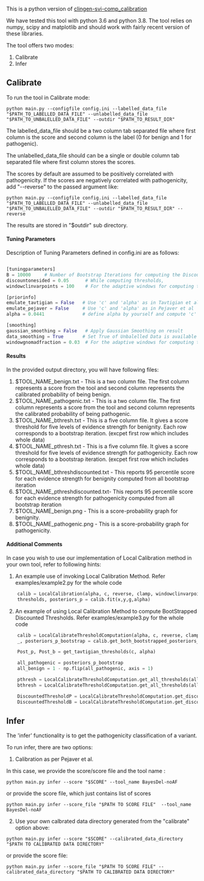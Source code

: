 This is a python version of [clingen-svi-comp_calibration](https://github.com/vpejaver/clingen-svi-comp_calibration)

We have tested this tool with python 3.6 and python 3.8.
The tool relies on numpy, scipy and matplotlib and should work with fairly recent version of these libraries.


The tool offers two modes:

1. Calibrate
2. Infer


## Calibrate

To run the tool in Calibrate mode:
```
python main.py --configfile config.ini --labelled_data_file "$PATH_TO_LABELLED_DATA_FILE" --unlabelled_data_file "$PATH_TO_UNBALELLED_DATA_FILE" --outdir "$PATH_TO_RESULT_DIR"
```
The labelled_data_file should be a two column tab separated file where first column is the score and second column is the label (0 for benign and 1 for pathogenic).

The unlabelled_data_file should can be a single or double column tab separated file where first column stores the scores.

The scores by default are assumed to be positively correlated with pathogenicity. If the scores are negatively correlated with pathogenicity, add "--reverse" to the passed argument like:
```
python main.py --configfile config.ini --labelled_data_file "$PATH_TO_LABELLED_DATA_FILE" --unlabelled_data_file "$PATH_TO_UNBALELLED_DATA_FILE" --outdir "$PATH_TO_RESULT_DIR" --reverse
``` 

The results are stored in "$outdir" sub directory.


#### Tuning Parameters

Description of Tuning Parameters defined in config.ini are as follows:
```python

[tuningparameters]
B = 10000     # Number of Bootstrap Iterations for computing the Discounted Thresholds
discountonesided = 0.05      # While computing thresholds,
windowclinvarpoints = 100    # For the adaptive windows for computing the local probabilty, this defines the minimum number of 'labelled data points' that should be in the window 

[priorinfo]
emulate_tavtigian = False   # Use 'c' and 'alpha' as in Tavtigian et al
emulate_pejaver = False     # Use 'c' and 'alpha' as in Pejaver et al
alpha = 0.0441              # define alpha by yourself and compute 'c' as per Tavtigian et al framework

[smoothing] 
gaussian_smoothing = False   # Apply Gaussian Smoothing on result
data_smoothing = True       # Set True of Unbalelled Data is available and to be used for smoothing
windowgnomadfraction = 0.03  # For the adaptive	windows for computing the local  probabilty, this defines the minimum fraction of 'unlabelled data points' that should be in the window

```


#### Results

In the provided output directory, you will have following files:
1. $TOOL_NAME_benign.txt   - This is a two column file. The first column represents a score from the tool and second column represents the calibrated probability of being benign.
2. $TOOL_NAME_pathogenic.txt - This is a two column file.   The first column represents a score from the tool and second column represents the calibrated probability of being pathogenic.
3. $TOOL_NAME_bthresh.txt - This is a five column file. It gives a score threshold for five levels of evidence strength for benignity. Each row corresponds to a bootstrap iteration. (excpet first row which includes whole data)
4. $TOOL_NAME_pthresh.txt - This is a five column file.	It gives a score threshold for five levels of evidence strength	for pathogenicity. Each row corresponds to a bootstrap iteration. (excpet first row	which includes whole data)
5. $TOOL_NAME_bthreshdiscounted.txt - This reports 95 percentile score for each evidence strength for benignity computed from all bootstrap iteration
6. $TOOL_NAME_pthreshdiscounted.txt- This reports 95 percentile score for each evidence strength for pathogenicity computed	from all bootstrap iteration
7. $TOOL_NAME_benign.png - This is a score-probability graph for benignity.
8. $TOOL_NAME_pathogenic.png - This  is a score-probability graph for pathogenicity.




#### Additional Comments

In case you wish to use our implementation of  Local Calibration method in your own tool, refer to following hints:


1. An example use of invoking Local Calibration Method. Refer examples/example2.py for the whole code


```python
    calib = LocalCalibration(alpha, c, reverse, clamp, windowclinvarpoints, windowgnomadfraction, gaussian_smoothing)
    thresholds, posteriors_p = calib.fit(x,y,g,alpha)

```


2. An example of using Local Calibration Method to compute BootStrapped Discounted Thresholds. Refer examples/example3.py for the whole code


```python
    calib = LocalCalibrateThresholdComputation(alpha, c, reverse, clamp, windowclinvarpoints, windowgnomadfraction, gaussian_smoothing, )
    _, posteriors_p_bootstrap = calib.get_both_bootstrapped_posteriors_parallel(x,y, g, 1000, alpha, thresholds)

    Post_p, Post_b = get_tavtigian_thresholds(c, alpha)

    all_pathogenic = posteriors_p_bootstrap
    all_benign = 1 - np.flip(all_pathogenic, axis = 1)

    pthresh = LocalCalibrateThresholdComputation.get_all_thresholds(all_pathogenic, thresholds, Post_p)
    bthresh = LocalCalibrateThresholdComputation.get_all_thresholds(all_benign, np.flip(thresholds), Post_b) 

    DiscountedThresholdP = LocalCalibrateThresholdComputation.get_discounted_thresholds(pthresh, Post_p, B, discountonesided, 'pathogenic')
    DiscountedThresholdB = LocalCalibrateThresholdComputation.get_discounted_thresholds(bthresh, Post_b, B, discountonesided, 'benign')


```



## Infer

The 'infer' functionality is to get the pathogenicity classification of a variant.

To run infer, there are two options:

1. Calibration as per Pejaver et al.

In this case, we provide the score/score file and the tool name :
```
python main.py infer --score "$SCORE" --tool_name BayesDel-noAF
```
or provide the score file, which just contains list of scores
```
python main.py infer --score_file "$PATH TO SCORE FILE"  --tool_name BayesDel-noAF
```

2. Use your own calbrated data directory generated from the "calibrate" option above:
```
python main.py infer --score "$SCORE" --calibrated_data_directory "$PATH TO CALIBRATED DATA DIRECTORY"
```

or provide the score file:
```
python main.py infer --score_file "$PATH TO SCORE FILE" --calibrated_data_directory "$PATH TO CALIBRATED DATA DIRECTORY"
```

